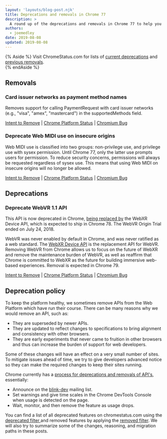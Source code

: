 ```yaml
---
layout: 'layouts/blog-post.njk'
title: Deprecations and removals in Chrome 77
description: >
  A round up of the deprecations and removals in Chrome 77 to help you plan.
authors:
  - joemedley
date: 2019-08-08
updated: 2019-08-08
---
```


{% Aside %}
Visit ChromeStatus.com for lists of 
<a href="https://www.chromestatus.com/features#browsers.chrome.status%3A%22Deprecated%22">current deprecations</a>
and <a href="https://www.chromestatus.com/features#browsers.chrome.status:%22Removed%22">previous removals</a>.  
{% endAside %}


## Removals

### Card issuer networks as payment method names

Removes support for calling PaymentRequest with card issuer networks (e.g.,
"visa", "amex", "mastercard") in the supportedMethods field.

[Intent to Remove](https://groups.google.com/a/chromium.org/d/topic/blink-dev/1udpnrlQK4Q/discussion) &#124;
[Chrome Platform Status](https://www.chromestatus.com/feature/5725727580225536) &#124;
[Chromium Bug](https://bugs.chromium.org/p/chromium/issues/detail?id=719526)

### Deprecate Web MIDI use on insecure origins

Web MIDI use is classified into two groups: non-privilege use, and privilege use
with sysex permission. Until Chrome 77, only the latter use prompts users for
permission. To reduce security concerns, permissions will always be requested
regardless of sysex use. This means that using Web MIDI on insecure origins will
no longer be allowed.

[Intent to Remove](https://groups.google.com/a/chromium.org/d/topic/blink-dev/_2XZt3yInCI/discussion) &#124;
[Chrome Platform Status](https://www.chromestatus.com/feature/5138066234671104) &#124;
[Chromium Bug](https://bugs.chromium.org/p/chromium/issues/detail?id=924471)

## Deprecations

### Deprecate WebVR 1.1 API

This API is now deprecated in Chrome, [being replaced
by](https://www.chromestatus.com/feature/5680169905815552) the WebXR Device API,
which is expected to ship in Chrome 78. The WebVR Origin Trial ended on July 24, 2018.

WebVR was never enabled by default in Chrome, and was never ratified as a web
standard. The [WebXR Device API](https://immersive-web.github.io/webxr/) is the
replacement API for WebVR. Removing WebVR from Chrome allows us to focus on the
future of WebXR and remove the maintenance burden of WebVR, as well as reaffirm
that Chrome is committed to WebXR as the future for building immersive web-based
experiences. Removal is expected in Chrome 79.

[Intent to Remove]() &#124;
[Chrome Platform Status](https://www.chromestatus.com/feature/4532810371039232) &#124;
[Chromium Bug](https://www.chromestatus.com/feature/4532810371039232)

## Deprecation policy


To keep the platform healthy, we sometimes remove APIs from the Web Platform which have run their course. There can be many reasons why we would remove an
API, such as:

- They are superseded by newer APIs.
- They are updated to reflect changes to specifications to bring alignment and consistency with other browsers.
- They are early experiments that never came to fruition in other browsers and thus can increase the burden of support for web developers.


Some of these changes will have an effect on a very small number of sites. To mitigate issues ahead of time, we try to give developers advanced notice so they can make the required changes to keep their sites running.

Chrome currently has a <a href="http://www.chromium.org/blink#TOC-Launch-Process:-Deprecation"> process for deprecations and removals of API's</a>, essentially:


- Announce on the <a href="https://groups.google.com/a/chromium.org/forum/#!forum/blink-dev">blink-dev</a> mailing list.
- Set warnings and give time scales in the Chrome DevTools Console when usage is detected on the page.
- Wait, monitor, and then remove the feature as usage drops.
 


You can find a list of all deprecated features on chromestatus.com using the <a href="https://www.chromestatus.com/features#deprecated"> deprecated filter </a> and removed features by applying the <a href="https://www.chromestatus.com/features#removed">removed filter</a>. We will also try to summarize some of the changes, reasoning, and migration paths in these posts.


